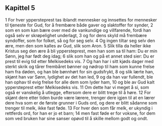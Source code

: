 ## Kapittel 5

1 For hver yppersteprest tas iblandt mennesker og innsettes for mennesker til tjeneste for Gud, for å frembære både gaver og slaktoffer for synder,
2 som en som kan bære over med de vankundige og villfarende, fordi han også selv er skrøpelighet underlagt,
3 og for dens skyld må frembære syndoffer, som for folket, så og for seg selv.
4 Og ingen tiltar seg selv den ære, men den som kalles av Gud, slik som Aron.
5 Slik tilla da heller ikke Kristus seg den ære å bli yppersteprest, men han som sa til ham: Du er min Sønn, jeg har født deg idag;
6 slik som han og på et annet sted sier: Du er prest til evig tid etter Melkisedeks vis.
7 Og han har i sitt kjøds dager med sterkt skrik og tårer frembåret bønner og nødrop til ham som kunne frelse ham fra døden, og han ble bønnhørt for sin gudsfrykt,
8 og slik lærte han, skjønt han var Sønn, lydighet av det han led,
9 og da han var fullendt, ble han ophav til evig frelse for alle dem som lyder ham,
10 og ble av Gud kalt yppersteprest etter Melkisedeks vis.
11 Om dette har vi meget å si, som også er vanskelig å utlegge, eftersom dere er blitt trege til å høre.
12 For skjønt dere etter tiden burde være lærere, trenger dere igjen til at en lærer dere hva som er de første grunner i Guds ord, og dere er blitt sådanne som trenger til melk, ikke fast føde.
13 For hver den som får melk, er ukyndig i rettferds ord, for han er jo et barn;
14 men fast føde er for voksne, for dem som ved bruken har sine sanser opøvd til å skille mellom godt og ondt.
